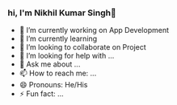 ### hi, I'm Nikhil Kumar Singh👋

- 🔭 I’m currently working on App Development
- 🌱 I’m currently learning 
- 👯 I’m looking to collaborate on Project
- 🤔 I’m looking for help with ...
- 💬 Ask me about ...
- 📫 How to reach me: ...
- 😄 Pronouns: He/His
- ⚡ Fun fact: ...

